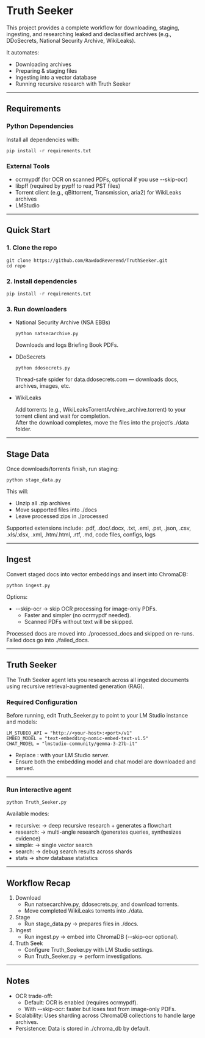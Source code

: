 # Truth Seeker

This project provides a complete workflow for downloading, staging, ingesting, and researching leaked and declassified archives (e.g., DDoSecrets, National Security Archive, WikiLeaks).

It automates:
- Downloading archives
- Preparing & staging files
- Ingesting into a vector database
- Running recursive research with Truth Seeker

---

## Requirements

### Python Dependencies

Install all dependencies with:

    pip install -r requirements.txt

### External Tools

- ocrmypdf (for OCR on scanned PDFs, optional if you use --skip-ocr)
- libpff (required by pypff to read PST files)
- Torrent client (e.g., qBittorrent, Transmission, aria2) for WikiLeaks archives
- LMStudio

---

## Quick Start

### 1. Clone the repo

    git clone https://github.com/RawdodReverend/TruthSeeker.git
    cd repo

### 2. Install dependencies

    pip install -r requirements.txt

### 3. Run downloaders

- National Security Archive (NSA EBBs)

      python natsecarchive.py

  Downloads and logs Briefing Book PDFs.

- DDoSecrets

      python ddosecrets.py

  Thread-safe spider for data.ddosecrets.com — downloads docs, archives, images, etc.

- WikiLeaks

  Add torrents (e.g., WikiLeaksTorrentArchive_archive.torrent) to your torrent client and wait for completion.  
  After the download completes, move the files into the project’s ./data folder.

---

## Stage Data

Once downloads/torrents finish, run staging:

    python stage_data.py

This will:
- Unzip all .zip archives
- Move supported files into ./docs
- Leave processed zips in ./processed

Supported extensions include:
.pdf, .doc/.docx, .txt, .eml, .pst, .json, .csv, .xls/.xlsx, .xml, .htm/.html, .rtf, .md, code files, configs, logs

---

## Ingest

Convert staged docs into vector embeddings and insert into ChromaDB:

    python ingest.py

Options:
- --skip-ocr → skip OCR processing for image-only PDFs.
  - Faster and simpler (no ocrmypdf needed).
  - Scanned PDFs without text will be skipped.

Processed docs are moved into ./processed_docs and skipped on re-runs. Failed docs go into ./failed_docs.

---

## Truth Seeker

The Truth Seeker agent lets you research across all ingested documents using recursive retrieval-augmented generation (RAG).

### Required Configuration

Before running, edit Truth_Seeker.py to point to your LM Studio instance and models:

    LM_STUDIO_API = "http://<your-host>:<port>/v1"
    EMBED_MODEL = "text-embedding-nomic-embed-text-v1.5"
    CHAT_MODEL = "lmstudio-community/gemma-3-27b-it"

- Replace <your-host>:<port> with your LM Studio server.
- Ensure both the embedding model and chat model are downloaded and served.

---

### Run interactive agent

    python Truth_Seeker.py

Available modes:

- recursive: <query> → deep recursive research + generates a flowchart
- research: <query> → multi-angle research (generates queries, synthesizes evidence)
- simple: <query> → single vector search
- search: <query> → debug search results across shards
- stats → show database statistics

---

## Workflow Recap

1. Download
   - Run natsecarchive.py, ddosecrets.py, and download torrents.
   - Move completed WikiLeaks torrents into ./data.
2. Stage
   - Run stage_data.py → prepares files in ./docs.
3. Ingest
   - Run ingest.py → embed into ChromaDB (--skip-ocr optional).
4. Truth Seek
   - Configure Truth_Seeker.py with LM Studio settings.
   - Run Truth_Seeker.py → perform investigations.

---

## Notes

- OCR trade-off:
  - Default: OCR is enabled (requires ocrmypdf).
  - With --skip-ocr: faster but loses text from image-only PDFs.
- Scalability: Uses sharding across ChromaDB collections to handle large archives.
- Persistence: Data is stored in ./chroma_db by default.
